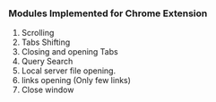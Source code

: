 ### Modules Implemented for Chrome Extension

1. Scrolling
2. Tabs Shifting
3. Closing and opening Tabs
4. Query Search
5. Local server file opening.
6. links opening (Only few links)
7. Close window 